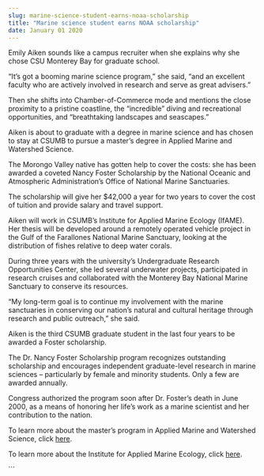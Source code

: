 ```yaml
---
slug: marine-science-student-earns-noaa-scholarship
title: "Marine science student earns NOAA scholarship"
date: January 01 2020
---
```


 
<p>
  Emily Aiken sounds like a campus recruiter when she explains why she chose CSU
  Monterey Bay for graduate school.
</p>
<p>
  “It’s got a booming marine science program,” she said, “and an excellent
  faculty who are actively involved in research and serve as great advisers.”
</p>
<p>
  Then she shifts into Chamber-of-Commerce mode and mentions the close proximity
  to a pristine coastline, the “incredible” diving and recreational
  opportunities, and “breathtaking landscapes and seascapes.”
</p>
<p>
  Aiken is about to graduate with a degree in marine science and has chosen to
  stay at CSUMB to pursue a master’s degree in Applied Marine and Watershed
  Science.
</p>
<p>
  The Morongo Valley native has gotten help to cover the costs: she has been
  awarded a coveted Nancy Foster Scholarship by the National Oceanic and
  Atmospheric Administration’s Office of National Marine Sanctuaries.
</p>
<p>
  The scholarship will give her $42,000 a year for two years to cover the cost
  of tuition and provide salary and travel support.
</p>
<p>
  Aiken will work in CSUMB’s Institute for Applied Marine Ecology (IfAME). Her
  thesis will be developed around a remotely operated vehicle project in the
  Gulf of the Farallones National Marine Sanctuary, looking at the distribution
  of fishes relative to deep water corals.
</p>
<p>
  During three years with the university’s Undergraduate Research Opportunities
  Center, she led several underwater projects, participated in research cruises
  and collaborated with the Monterey Bay National Marine Sanctuary to conserve
  its resources.
</p>
<p>
  “My long-term goal is to continue my involvement with the marine sanctuaries
  in conserving our nation’s natural and cultural heritage through research and
  public outreach,” she said.
</p>
<p>
  Aiken is the third CSUMB graduate student in the last four years to be awarded
  a Foster scholarship.
</p>
<p>
  The Dr. Nancy Foster Scholarship program recognizes outstanding scholarship
  and encourages independent graduate-level research in marine sciences –
  particularly by female and minority students. Only a few are awarded annually.
</p>
<p>
  Congress authorized the program soon after Dr. Foster’s death in June 2000, as
  a means of honoring her life’s work as a marine scientist and her contribution
  to the nation.
</p>
<p>
  To learn more about the master’s program in Applied Marine and Watershed
  Science, click <a href="https://sep.csumb.edu/amws/">here</a>.
</p>
<p>
  To learn more about the Institute for Applied Marine Ecology, click
  <a href="https://sep.csumb.edu/ifame/">here</a>.
</p>
<p></p>
<p></p>
```
